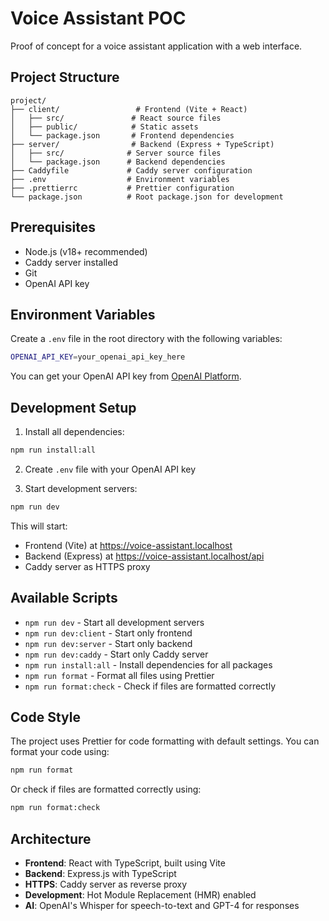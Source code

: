 # Voice Assistant POC

Proof of concept for a voice assistant application with a web interface.

## Project Structure

```
project/
├── client/                 # Frontend (Vite + React)
│   ├── src/               # React source files
│   ├── public/            # Static assets
│   └── package.json       # Frontend dependencies
├── server/                # Backend (Express + TypeScript)
│   ├── src/              # Server source files
│   └── package.json      # Backend dependencies
├── Caddyfile             # Caddy server configuration
├── .env                  # Environment variables
├── .prettierrc           # Prettier configuration
└── package.json          # Root package.json for development
```

## Prerequisites

- Node.js (v18+ recommended)
- Caddy server installed
- Git
- OpenAI API key

## Environment Variables

Create a `.env` file in the root directory with the following variables:

```bash
OPENAI_API_KEY=your_openai_api_key_here
```

You can get your OpenAI API key from [OpenAI Platform](https://platform.openai.com/api-keys).

## Development Setup

1. Install all dependencies:

```bash
npm run install:all
```

2. Create `.env` file with your OpenAI API key

3. Start development servers:

```bash
npm run dev
```

This will start:

- Frontend (Vite) at https://voice-assistant.localhost
- Backend (Express) at https://voice-assistant.localhost/api
- Caddy server as HTTPS proxy

## Available Scripts

- `npm run dev` - Start all development servers
- `npm run dev:client` - Start only frontend
- `npm run dev:server` - Start only backend
- `npm run dev:caddy` - Start only Caddy server
- `npm run install:all` - Install dependencies for all packages
- `npm run format` - Format all files using Prettier
- `npm run format:check` - Check if files are formatted correctly

## Code Style

The project uses Prettier for code formatting with default settings. You can format your code using:

```bash
npm run format
```

Or check if files are formatted correctly using:

```bash
npm run format:check
```

## Architecture

- **Frontend**: React with TypeScript, built using Vite
- **Backend**: Express.js with TypeScript
- **HTTPS**: Caddy server as reverse proxy
- **Development**: Hot Module Replacement (HMR) enabled
- **AI**: OpenAI's Whisper for speech-to-text and GPT-4 for responses
